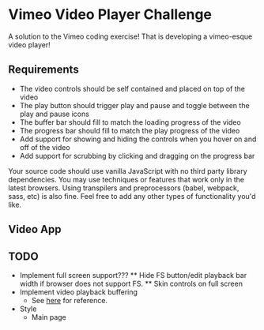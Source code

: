 # Vimeo Video Player Challenge

A solution to the Vimeo coding exercise! That is developing a vimeo-esque video player!

## Requirements

* The video controls should be self contained and placed on top of the video
* The play button should trigger play and pause and toggle between the play and pause icons
* The buffer bar should fill to match the loading progress of the video
* The progress bar should fill to match the play progress of the video
* Add support for showing and hiding the controls when you hover on and off of the video
* Add support for scrubbing by clicking and dragging on the progress bar

Your source code should use vanilla JavaScript with no third party library dependencies. You may use techniques or features that work only in the latest browsers. Using transpilers and preprocessors (babel, webpack, sass, etc) is also fine. Feel free to add any other types of functionality you'd like.

## Video App


## TODO

* Implement full screen support???
** Hide FS button/edit playback bar width if browser does not support FS.
** Skin controls on full screen
* Implement video playback buffering
  * See [here](http://www.w3schools.com/tags/av_prop_buffered.asp) for reference.
* Style
  * Main page
